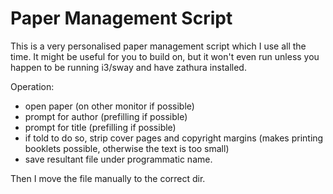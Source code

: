 # Paper Management Script

This is a very personalised paper management script which I use all the time. It
might be useful for you to build on, but it won't even run unless you happen to
be running i3/sway and have zathura installed.

Operation:

- open paper (on other monitor if possible)
- prompt for author (prefilling if possible)
- prompt for title (prefilling if possible)
- if told to do so, strip cover pages and copyright margins (makes printing booklets possible, otherwise the text is too small)
- save resultant file under programmatic name.

Then I move the file manually to the correct dir.
